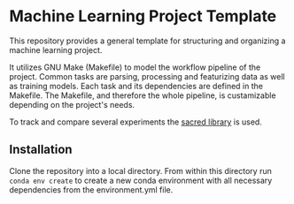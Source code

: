 # Machine Learning Project Template

This repository provides a general template for structuring and organizing a machine learning project.

It utilizes GNU Make (Makefile) to model the workflow pipeline of the project. Common tasks are parsing, processing and featurizing data as well as training models. Each task and its dependencies are defined in the Makefile. The Makefile, and therefore the whole pipeline, is custamizable depending on the project's needs.

To track and compare several experiments the [sacred library](https://github.com/IDSIA/sacred) is used.

## Installation

Clone the repository into a local directory. From within this directory run `conda env create` to create a new conda environment with all necessary dependencies from the environment.yml file.

